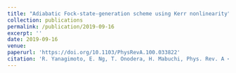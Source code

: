 ```yaml
---
title: "Adiabatic Fock-state-generation scheme using Kerr nonlinearity"
collection: publications
permalink: /publication/2019-09-16
excerpt: ''
date: 2019-09-16
venue: 
paperurl: 'https://doi.org/10.1103/PhysRevA.100.033822'
citation: 'R. Yanagimoto, E. Ng, T. Onodera, H. Mabuchi, Phys. Rev. A <b>100</b>, 033822 (2019).'
---
```


